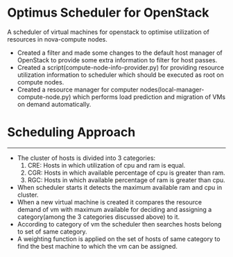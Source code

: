 # Optimus Scheduler for OpenStack
A scheduler of virtual machines for openstack to optimise utilization of resources in nova-compute nodes.

- Created a filter and made some changes to the default host manager of OpenStack to provide some extra information to filter for host passes.
- Created a script(compute-node-info-provider.py) for providing resource utilization information to scheduler which should be executed as root on compute nodes.
- Created a resource manager for computer nodes(local-manager-compute-node.py) which performs load prediction and migration of VMs on demand automatically. 

# Scheduling Approach
-------------------
- The cluster of hosts is divided into 3 categories:
    1. CRE: Hosts in which utilization of cpu and ram is equal.
    2. CGR: Hosts in which available percentage of cpu is greater than ram.
    3. RGC: Hosts in which available percentage of ram is greater than cpu.
- When scheduler starts it detects the maximum available ram and cpu in cluster.
- When a new virtual machine is created it compares the resource demand of vm with maximum available for deciding and assigning a category(among the 3 categories discussed above) to it.
- According to category of vm the scheduler then searches hosts belong to set of same category. 
- A weighting function is applied on the set of hosts of same category to find the best machine to which the vm can be assigned. 
